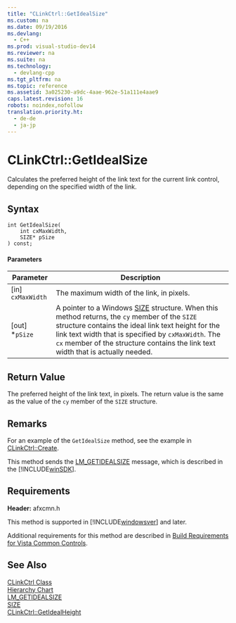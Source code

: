 ```yaml
---
title: "CLinkCtrl::GetIdealSize"
ms.custom: na
ms.date: 09/19/2016
ms.devlang: 
  - C++
ms.prod: visual-studio-dev14
ms.reviewer: na
ms.suite: na
ms.technology: 
  - devlang-cpp
ms.tgt_pltfrm: na
ms.topic: reference
ms.assetid: 3a025230-a9dc-4aae-962e-51a111e4aae9
caps.latest.revision: 16
robots: noindex,nofollow
translation.priority.ht: 
  - de-de
  - ja-jp
---
```

# CLinkCtrl::GetIdealSize
Calculates the preferred height of the link text for the current link control, depending on the specified width of the link.  
  
## Syntax  
  
```  
int GetIdealSize(  
    int cxMaxWidth,   
    SIZE* pSize  
) const;  
```  
  
#### Parameters  
  
|Parameter|Description|  
|---------------|-----------------|  
|[in] `cxMaxWidth`|The maximum width of the link, in pixels.|  
|[out] *`pSize`|A pointer to a Windows [SIZE](http://msdn.microsoft.com/library/windows/desktop/dd145106) structure. When this method returns, the `cy` member of the `SIZE` structure contains the ideal link text height for the link text width that is specified by `cxMaxWidth`. The `cx` member of the structure contains the link text width that is actually needed.|  
  
## Return Value  
 The preferred height of the link text, in pixels. The return value is the same as the value of the `cy` member of the `SIZE` structure.  
  
## Remarks  
 For an example of the `GetIdealSize` method, see the example in [CLinkCtrl::Create](../vs140/CLinkCtrl--Create.md).  
  
 This method sends the [LM_GETIDEALSIZE](http://msdn.microsoft.com/library/windows/desktop/bb760718) message, which is described in the [!INCLUDE[winSDK](../vs140/includes/winSDK_md.md)].  
  
## Requirements  
 **Header:** afxcmn.h  
  
 This method is supported in [!INCLUDE[windowsver](../vs140/includes/windowsver_md.md)] and later.  
  
 Additional requirements for this method are described in [Build Requirements for Vista Common Controls](../vs140/Build-Requirements-for-Windows-Vista-Common-Controls.md).  
  
## See Also  
 [CLinkCtrl Class](../vs140/CLinkCtrl-Class.md)   
 [Hierarchy Chart](../vs140/Hierarchy-Chart.md)   
 [LM_GETIDEALSIZE](http://msdn.microsoft.com/library/windows/desktop/bb760718)   
 [SIZE](http://msdn.microsoft.com/library/windows/desktop/dd145106)   
 [CLinkCtrl::GetIdealHeight](../vs140/CLinkCtrl--GetIdealHeight.md)